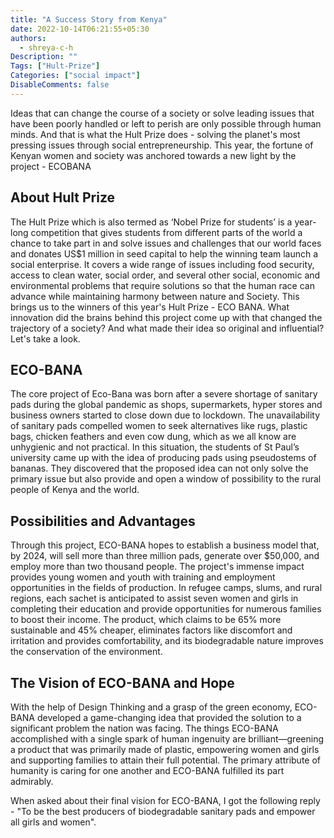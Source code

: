```yaml
---
title: "A Success Story from Kenya"
date: 2022-10-14T06:21:55+05:30
authors:
  - shreya-c-h 
Description: ""
Tags: ["Hult-Prize"]
Categories: ["social impact"]
DisableComments: false
---
```

Ideas that can change the course of a society or solve leading issues that have been poorly handled or left to perish are only possible through human minds. And that is what the Hult Prize does - solving the planet's most pressing issues through social entrepreneurship. This year, the fortune of Kenyan women and society was anchored towards a new light by the project - ECOBANA

## About Hult Prize

The Hult Prize which is also termed as ‘Nobel Prize for students’ is a year-long competition that gives students from different parts of the world a chance to take part in and solve issues and challenges that our world faces and donates US$1 million in seed capital to help the winning team launch a social enterprise. It covers a wide range of issues including food security, access to clean water, social order, and several other social, economic and environmental problems that require solutions so that the human race can advance while maintaining harmony between nature and Society. This brings us to the winners of this year's Hult Prize - ECO BANA. What innovation did the brains behind this project come up with that changed the trajectory of a society? And what made their idea so original and influential?
Let's take a look.

## ECO-BANA

The core project of Eco-Bana was born after a severe shortage of sanitary pads during the global pandemic as shops, supermarkets, hyper stores and business owners started to close down due to lockdown. The unavailability of sanitary pads compelled women to seek alternatives like rugs, plastic bags, chicken feathers and even cow dung, which as we all know are unhygienic and not practical. In this situation, the students of St Paul’s university came up with the idea of producing pads using pseudostems of bananas. They discovered that the proposed idea can not only solve the primary issue but also provide and open a window of possibility to the rural people of Kenya and the world.

## Possibilities and Advantages

Through this project, ECO-BANA hopes to establish a business model that, by 2024, will sell more than three million pads, generate over $50,000, and employ more than two thousand people. The project's immense impact provides young women and youth with training and employment opportunities in the fields of production. In refugee camps, slums, and rural regions, each sachet is anticipated to assist seven women and girls in completing their education and provide opportunities for numerous families to boost their income. The product, which claims to be 65% more sustainable and 45% cheaper, eliminates factors like discomfort and irritation and provides comfortability, and its biodegradable nature improves the conservation of the environment.

## The Vision of ECO-BANA and Hope

With the help of Design Thinking and a grasp of the green economy, ECO-BANA developed a game-changing idea that provided the solution to a significant problem the nation was facing. The things ECO-BANA accomplished with a single spark of human ingenuity are brilliant—greening a product that was primarily made of plastic, empowering women and girls and supporting families to attain their full potential. The primary attribute of humanity is caring for one another and ECO-BANA fulfilled its part admirably.

When asked about their final vision for ECO-BANA, I got the following reply - "To be the best producers of biodegradable sanitary pads and empower all girls and women".
